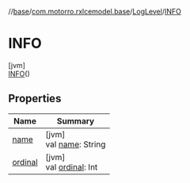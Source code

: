 //[base](../../../../index.md)/[com.motorro.rxlcemodel.base](../../index.md)/[LogLevel](../index.md)/[INFO](index.md)

# INFO

[jvm]\
[INFO](index.md)()

## Properties

| Name | Summary |
|---|---|
| [name](index.md#-372974862%2FProperties%2F-553753920) | [jvm]<br>val [name](index.md#-372974862%2FProperties%2F-553753920): String |
| [ordinal](index.md#-739389684%2FProperties%2F-553753920) | [jvm]<br>val [ordinal](index.md#-739389684%2FProperties%2F-553753920): Int |
